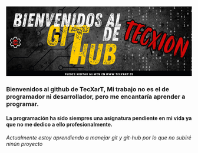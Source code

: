 ![](./Media/githubhomme.png)

### Bienvenidos al github de TecXarT, Mi trabajo no es el de programador ni desarrollador, pero me encantaría aprender a programar.

#### La programación ha sido siempres una asignatura pendiente en mi vida ya que no me dedico a ello profesionalmente.

###### Actualmente estoy aprendiendo a manejar git y git-hub por lo que no subiré ninún proyecto




<!--
**tecxion/TecXion** is a ✨ _special_ ✨ repository because its `README.md` (this file) appears on your GitHub profile.

Here are some ideas to get you started:

- 🔭 I’m currently working on ...
- 🌱 I’m currently learning ...
- 👯 I’m looking to collaborate on ...
- 🤔 I’m looking for help with ...
- 💬 Ask me about ...
- 📫 How to reach me: ...
- 😄 Pronouns: ...
- ⚡ Fun fact: ...
-->
